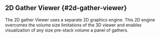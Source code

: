 ## 2D Gather Viewer {#2d-gather-viewer}

The 2D gather Viewer uses a separate 2D graphics engine. This 2D engine overcomes the volume size limitations of the 3D viewer and enables visualization of any size pre-stack volume a panel of gathers.